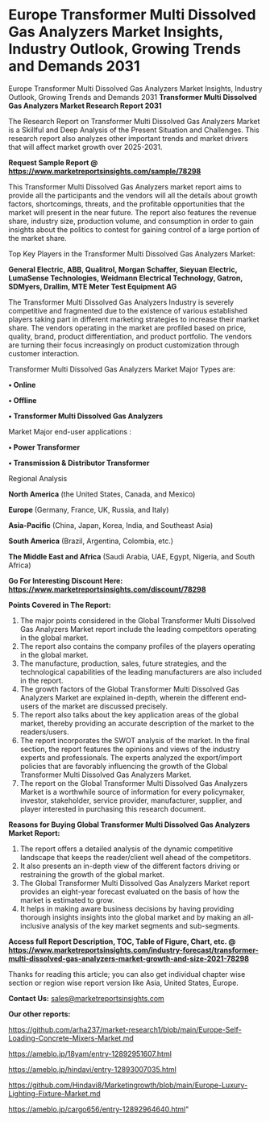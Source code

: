 # Europe Transformer Multi Dissolved Gas Analyzers Market Insights, Industry Outlook, Growing Trends and Demands 2031
Europe Transformer Multi Dissolved Gas Analyzers Market Insights, Industry Outlook, Growing Trends and Demands 2031
<strong>Transformer Multi Dissolved Gas Analyzers Market Research Report 2031</strong>

The Research Report on Transformer Multi Dissolved Gas Analyzers Market is a Skillful and Deep Analysis of the Present Situation and Challenges. This research report also analyzes other important trends and market drivers that will affect market growth over 2025-2031.

<strong>Request Sample Report @ <a href=https://www.marketreportsinsights.com/sample/78298>https://www.marketreportsinsights.com/sample/78298</a></strong>

This Transformer Multi Dissolved Gas Analyzers market report aims to provide all the participants and the vendors will all the details about growth factors, shortcomings, threats, and the profitable opportunities that the market will present in the near future. The report also features the revenue share, industry size, production volume, and consumption in order to gain insights about the politics to contest for gaining control of a large portion of the market share.

Top Key Players in the Transformer Multi Dissolved Gas Analyzers Market:

<strong>General Electric, ABB, Qualitrol, Morgan Schaffer, Sieyuan Electric, LumaSense Technologies, Weidmann Electrical Technology, Gatron, SDMyers, Drallim, MTE Meter Test Equipment AG</strong>

The Transformer Multi Dissolved Gas Analyzers Industry is severely competitive and fragmented due to the existence of various established players taking part in different marketing strategies to increase their market share. The vendors operating in the market are profiled based on price, quality, brand, product differentiation, and product portfolio. The vendors are turning their focus increasingly on product customization through customer interaction.

Transformer Multi Dissolved Gas Analyzers Market Major Types are:

<strong>• Online

• Offline

• Transformer Multi Dissolved Gas Analyzers</strong>

Market Major end-user applications :

<strong>• Power Transformer

• Transmission & Distributor Transformer</strong>

Regional Analysis

</u><strong><b>North America</b></strong> (the United States, Canada, and Mexico)

<strong><b>Europe </b></strong>(Germany, France, UK, Russia, and Italy)

<strong><b>Asia-Pacific</b></strong> (China, Japan, Korea, India, and Southeast Asia)

<strong><b>South America</b></strong> (Brazil, Argentina, Colombia, etc.)

<strong><b>The Middle East and Africa</b></strong> (Saudi Arabia, UAE, Egypt, Nigeria, and South Africa)

<strong>Go For Interesting Discount Here: <a href=https://www.marketreportsinsights.com/discount/78298>https://www.marketreportsinsights.com/discount/78298</a></strong>

<strong>Points Covered in The Report:</strong>
<ol>
  <li>The major points considered in the Global Transformer Multi Dissolved Gas Analyzers Market report include the leading competitors operating in the global market.</li>
  <li>The report also contains the company profiles of the players operating in the global market.</li>
  <li>The manufacture, production, sales, future strategies, and the technological capabilities of the leading manufacturers are also included in the report.</li>
  <li>The growth factors of the Global Transformer Multi Dissolved Gas Analyzers Market are explained in-depth, wherein the different end-users of the market are discussed precisely.</li>
  <li>The report also talks about the key application areas of the global market, thereby providing an accurate description of the market to the readers/users.</li>
  <li>The report incorporates the SWOT analysis of the market. In the final section, the report features the opinions and views of the industry experts and professionals. The experts analyzed the export/import policies that are favorably influencing the growth of the Global Transformer Multi Dissolved Gas Analyzers Market.</li>
  <li>The report on the Global Transformer Multi Dissolved Gas Analyzers Market is a worthwhile source of information for every policymaker, investor, stakeholder, service provider, manufacturer, supplier, and player interested in purchasing this research document.</li>
</ol>
<strong>Reasons for Buying Global Transformer Multi Dissolved Gas Analyzers Market Report:</strong>

<ol>
  <li>The report offers a detailed analysis of the dynamic competitive landscape that keeps the reader/client well ahead of the competitors.</li>
  <li>It also presents an in-depth view of the different factors driving or restraining the growth of the global market.</li>
  <li>The Global Transformer Multi Dissolved Gas Analyzers Market report provides an eight-year forecast evaluated on the basis of how the market is estimated to grow.</li>
  <li>It helps in making aware business decisions by having providing thorough insights insights into the global market and by making an all-inclusive analysis of the key market segments and sub-segments.</li>
</ol>
<strong>Access full Report Description, TOC, Table of Figure, Chart, etc. @ <a href=https://www.marketreportsinsights.com/industry-forecast/transformer-multi-dissolved-gas-analyzers-market-growth-and-size-2021-78298>https://www.marketreportsinsights.com/industry-forecast/transformer-multi-dissolved-gas-analyzers-market-growth-and-size-2021-78298</a></strong>


Thanks for reading this article; you can also get individual chapter wise section or region wise report version like Asia, United States, Europe.

<strong>Contact Us:</strong>
sales@marketreportsinsights.com

<strong>Our other reports:</strong>

<a href=https://github.com/arha237/market-research1/blob/main/Europe-Self-Loading-Concrete-Mixers-Market.md>https://github.com/arha237/market-research1/blob/main/Europe-Self-Loading-Concrete-Mixers-Market.md</a>

<a href=https://ameblo.jp/18yam/entry-12892951607.html>https://ameblo.jp/18yam/entry-12892951607.html</a>

<a href=https://ameblo.jp/hindavi/entry-12893007035.html>https://ameblo.jp/hindavi/entry-12893007035.html</a>

<a href=https://github.com/Hindavi8/Marketingrowth/blob/main/Europe-Luxury-Lighting-Fixture-Market.md>https://github.com/Hindavi8/Marketingrowth/blob/main/Europe-Luxury-Lighting-Fixture-Market.md</a>

<a href=https://ameblo.jp/cargo656/entry-12892964640.html>https://ameblo.jp/cargo656/entry-12892964640.html</a>"
